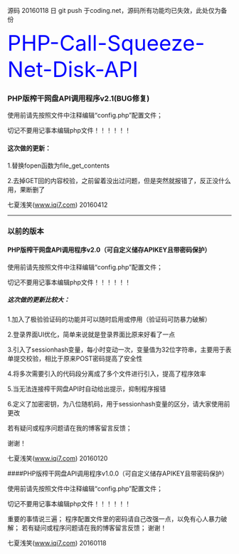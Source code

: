 源码 20160118 日 git push 于coding.net，源码所有功能均已失效，此处仅为备份

<font color="blue" size="20px">PHP-Call-Squeeze-Net-Disk-API</font>
### PHP版榨干网盘API调用程序v2.1(BUG修复)

使用前请先按照文件中注释编辑“config.php”配置文件；

切记不要用记事本编辑php文件！！！！！！

#### 这次做的更新：

1.替换fopen函数为file_get_contents

2.去掉GET回的内容校验，之前留着没出过问题，但是突然就报错了，反正没什么用，果断删了

七夏浅笑(www.iqi7.com) 
20160412

---
### 以前的版本

#### PHP版榨干网盘API调用程序v2.0（可自定义储存APIKEY且带密码保护）

使用前请先按照文件中注释编辑“config.php”配置文件；

切记不要用记事本编辑php文件！！！！！！

##### 这次做的更新比较大：

1.加入了极验验证码的功能并可以随时启用或停用（验证码可防暴力破解）

2.登录界面UI优化，简单来说就是登录界面比原来好看了一点

3.引入了sessionhash变量，每小时变动一次，变量值为32位字符串，主要用于表单提交校验，相比于原来POST密码提高了安全性

4.将多次需要引入的代码段分离成了多个文件进行引入，提高了程序效率

5.当无法连接榨干网盘API时自动给出提示，抑制程序报错

6.定义了加密密钥，为八位随机码，用于sessionhash变量的区分，请大家使用前更改

若有疑问或程序问题请在我的博客留言反馈；

谢谢！

七夏浅笑(www.iqi7.com)
20160120

####PHP版榨干网盘API调用程序v1.0.0（可自定义储存APIKEY且带密码保护）

使用前请先按照文件中注释编辑“config.php”配置文件；

切记不要用记事本编辑php文件！！！！！！

重要的事情说三遍；
程序配置文件里的密码请自己改强一点，以免有心人暴力破解；
若有疑问或程序问题请在我的博客留言反馈；
谢谢！

七夏浅笑(www.iqi7.com)
20160118